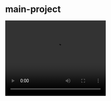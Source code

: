# main-project

<video width="320" height="240" controls>
  <source src="https://github.com/VGIS-774/main-project/blob/arijus_b/Green/SampleRecordings/video.mp4?raw=true" type="video/mp4">
</video>
